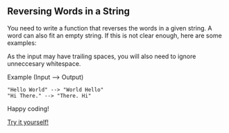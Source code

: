 ## Reversing Words in a String

You need to write a function that reverses the words in a given string. A word can also fit an empty string. If this is not clear enough, here are some examples:

As the input may have trailing spaces, you will also need to ignore unneccesary whitespace.

Example (Input --> Output)

```
"Hello World" --> "World Hello"
"Hi There." --> "There. Hi"
```

Happy coding!

[Try it yourself!](https://www.codewars.com/kata/57a55c8b72292d057b000594)
